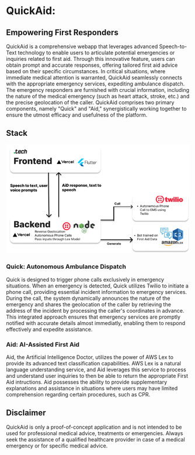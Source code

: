 # QuickAid:
## Empowering First Responders
QuickAid is a comprehensive webapp that leverages advanced Speech-to-Text technology to enable users to articulate potential emergencies or inquiries related to first aid. Through this innovative feature, users can obtain prompt and accurate responses, offering tailored first aid advice based on their specific circumstances. In critical situations, where immediate medical attention is warranted, QuickAid seamlessly connects with the appropriate emergency services, expediting ambulance dispatch. The emergency responders are furnished with crucial information, including the nature of the medical emergency (such as heart attack, stroke, etc.) and the precise geolocation of the caller. QuickAid comprises two primary components, namely "Quick" and "Aid," synergistically working together to ensure the utmost efficacy and usefulness of the platform.

## Stack
![Image of the technology stack used to build QuickAid](stack.png)

### Quick: Autonomous Ambulance Dispatch
Quick is designed to trigger phone calls exclusively in emergency situations. When an emergency is detected, Quick utilizes Twilio to initiate a phone call, providing essential incident information to emergency services. During the call, the system dynamically announces the nature of the emergency and shares the geolocation of the caller by retrieving the address of the incident by processing the caller's coordinates in advance. This integrated approach ensures that emergency services are promptly notified with accurate details almost immediatly, enabling them to respond effectively and expedite assistance.

###  Aid: AI-Assisted First Aid
Aid, the Artificial Intelligence Doctor, utilizes the power of AWS Lex to provide its advanced text classification capabilities. AWS Lex is a natural language understanding service, and Aid leverages this service to process and understand user inquiries to then be able to return the appropriate First Aid intructions. Aid possesses the ability to provide supplementary explanations and assistance in situations where users may have limited comprehension regarding certain procedures, such as CPR.

## Disclaimer
QuickAid is only a proof-of-concept application and is not intended to be used for professional medical advice, treatments or emergencies. Always seek the assistance of a qualified healthcare provider in case of a medical emergency or for specific medical advice.
